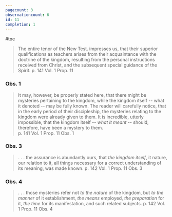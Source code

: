 ```yaml
---
pagecount: 3
observationcount: 6
id: 11
completion: 1
---
```

#toc

> The entire tenor of the New Test. impresses us, that their superior qualifications as teachers arises from their acquaintance with the doctrine of the kingdom, resulting from the personal instructions received from Christ, and the subsequent special guidance of the Spirit.
> p. 141 Vol. 1 Prop. 11 

### Obs. 1

> It may, however, be properly stated here, that there might be mysteries pertaining to the kingdom, while the kingdom itself -- what it denoted -- may be fully known.  The reader will carefully notice, that in the early period of their discipleship, the mysteries relating to the kingdom were already given to them.  It is incredible, utterly impossible, that the kingdom itself -- *what it meant* -- should, therefore, have been a mystery to them.  
> p. 141 Vol. 1 Prop. 11 Obs. 1

### Obs. 3

>. . . the assurance is abundantly ours, that *the kingdom itself*, it nature, our relation to it, all things necessary for a correct understanding of its meaning, was made known.
>p. 142 Vol. 1 Prop. 11 Obs. 3

### Obs. 4

> . . . those mysteries refer not *to the nature* of the kingdom, but *to the manner* of it establishment, *the means* employed, *the preparation* for it, *the time* for its manifestation, and such related subjects.
>p. 142 Vol. 1 Prop. 11 Obs. 4 
